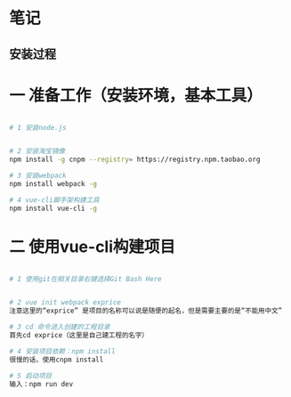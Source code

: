 # 笔记

## 安装过程

# 一 准备工作（安装环境，基本工具）

```bash

# 1 安装node.js


# 2 安装淘宝镜像
npm install -g cnpm --registry= https://registry.npm.taobao.org

# 3 安装webpack
npm install webpack -g

# 4 vue-cli脚手架构建工具
npm install vue-cli -g

```

# 二 使用vue-cli构建项目

```bash

# 1 使用git在相关目录右键选择Git Bash Here


# 2 vue init webpack exprice
注意这里的“exprice” 是项目的名称可以说是随便的起名，但是需要主要的是“不能用中文”

# 3 cd 命令进入创建的工程目录
首先cd exprice（这里是自己建工程的名字）

# 4 安装项目依赖：npm install
很慢的话，使用cnpm install

# 5 启动项目
输入：npm run dev

```


